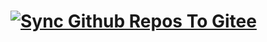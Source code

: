 

# [![Sync Github Repos To Gitee](https://github.com/Tangsan99999/tv/actions/workflows/Sync.yml/badge.svg)](https://github.com/Tangsan99999/tv/actions/workflows/Sync.yml)
